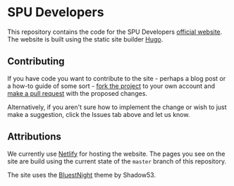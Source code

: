 # SPU Developers

This repository contains the code for the SPU Developers [official website](https://spudevelopers.club). The website is built using the static site builder [Hugo](https://gohugo.io).

## Contributing

If you have code you want to contribute to the site - perhaps a blog post or a how-to guide of some sort - [fork the project](https://guides.github.com/activities/forking/) to your own account and [make a pull request](https://help.github.com/articles/creating-a-pull-request/) with the proposed changes.

Alternatively, if you aren't sure how to implement the change or wish to just make a suggestion, click the Issues tab above and let us know.

## Attributions

We currently use [Netlify](https://netlify.com) for hosting the website. The pages you see on the site are build using the current state of the `master` branch of this repository.

The site uses the [BluestNight](https://github.com/Shadow53/BluestNight) theme by Shadow53.
